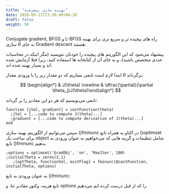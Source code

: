 ```yaml
---
title: "بهینه سازی پیشرفته"
date: 2020-09-11T13:28:40+04:30
draft: false
weight: 50
---
```


Conjugate gradient, BFGS و L-BFGS
راه های پیچیده تر و سریع تری برای بهینه سازی $\theta$ به جای Gradient descent هستند.

پیشنهاد می‌شود که این الگوریتم های پیچیده را خودتان ننویسید
(مگر اینکه در محاسبات عددی متخصص باشید)،
و به جای آن از کتابخانه ها استفاده کنید، زیرا قبلا آزمایش شده اند و بسیار بهینه شده اند.

ابتدا لازم است تابعی بسازیم که دو مقدار زیر را با ورودی مقدار $\theta$ برگرداند:

$$
\begin{align*} & J(\theta) \newline & \dfrac{\partial}{\partial \theta_j}J(\theta)\end{align*}
$$

تابعی می‌نویسیم که هر دو این مقادیر را بر گرداند:

<div align="left">

```
function [jVal, gradient] = costFunction(theta)
  ;jVal = [...code to compute J(theta)...]
  ;gradient = [...code to compute derivative of J(theta)...]
end
```

</div>

سپس می‌توانیم از الگوریتم بهینه سازی ()fminunc در اکتاو به همراه تابع ()optimset برای ساخت یک
object شامل تنظیمات و گزینه هایی که می‌خواهیم به عنوان ورودی به تابع ()fminunc بدهیم.

<div align="left">

```
;options = optimset('GradObj', 'on', 'MaxIter', 100)
;initialTheta = zeros(2,1)
   ;[optTheta, functionVal, exitFlag] = fminunc(@costFunction, initialTheta, options)
```

</div>

به عنوان ورودی به تابع ()fminunc:

تابع هزینه، وکتور مقادیر تتا، و options را که از قبل درست کرده ایم می‌دهیم.